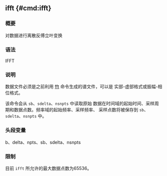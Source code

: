 ## ifft {#cmd:ifft}

### 概要

对数据进行离散反傅立叶变换

### 语法

IFFT

### 说明

数据文件必须是之前利用 [fft](/commands/fft.md)
命令生成的谱文件，可以是 实部-虚部格式或振幅-相位格式。

该命令会从 `sb`、`sdelta`、`nsnpts` 中读取原始
数据在时间域的起始时间、采样周期和数据点数。频率域的起始频率、采样频率、
采样点数将被保存到 `sb`、`sdelta`、`nsnpts` 中。

### 头段变量

b、delta、npts、sb、sdelta、nsnpts

### 限制

目前 `ifft` 所允许的最大数据点数为65536。

